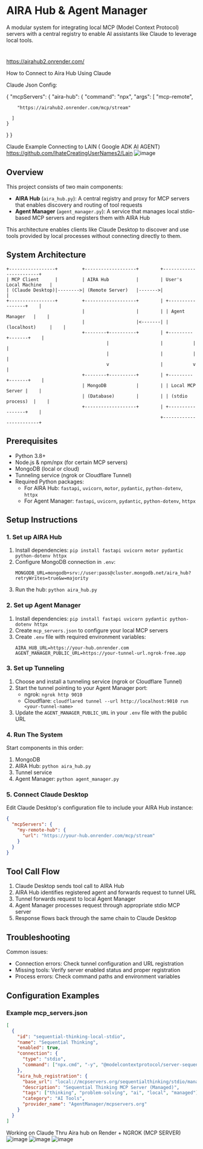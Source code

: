 # AIRA Hub & Agent Manager

A modular system for integrating local MCP (Model Context Protocol) servers with a central registry to enable AI assistants like Claude to leverage local tools.
#




https://airahub2.onrender.com/

How to Connect to Aira Hub Using Claude 

Claude Json Config:

{
  "mcpServers": {
    "aira-hub": {
      "command": "npx",
      "args": [
        "mcp-remote",

        "https://airahub2.onrender.com/mcp/stream"

      ]
    }
  }
}



Claude Example Connecting to LAIN ( Google ADK AI AGENT)   https://github.com/IhateCreatingUserNames2/Lain 
 ![image](https://github.com/user-attachments/assets/082459bb-d8b8-4a9f-b2d7-4483f235b393)



## Overview

This project consists of two main components:

- **AIRA Hub** (`aira_hub.py`): A central registry and proxy for MCP servers that enables discovery and routing of tool requests
- **Agent Manager** (`agent_manager.py`): A service that manages local stdio-based MCP servers and registers them with AIRA Hub

This architecture enables clients like Claude Desktop to discover and use tools provided by local processes without connecting directly to them.

## System Architecture

```
+-----------------+         +-------------------+        +------------------------+
| MCP Client      |         | AIRA Hub          |        | User's Local Machine   |
| (Claude Desktop)|-------->| (Remote Server)   |------->|                        |
+-----------------+         +-------------------+        | +-----------------+    |
                            |                   |        | | Agent Manager   |    |
                            |                   |<-------| | (localhost)     |    |
                            +--------+----------+        | +---------+-------+    |
                                     |                   |           |            |
                                     |                   |           |            |
                                     v                   |           v            |
                            +--------+----------+        | +---------+-------+    |
                            | MongoDB           |        | | Local MCP Server |    |
                            | (Database)        |        | | (stdio process)  |    |
                            +-------------------+        | +-----------------+    |
                                                         +------------------------+
```

## Prerequisites

- Python 3.8+
- Node.js & npm/npx (for certain MCP servers)
- MongoDB (local or cloud)
- Tunneling service (ngrok or Cloudflare Tunnel)
- Required Python packages:
  - For AIRA Hub: `fastapi`, `uvicorn`, `motor`, `pydantic`, `python-dotenv`, `httpx`
  - For Agent Manager: `fastapi`, `uvicorn`, `pydantic`, `python-dotenv`, `httpx`

## Setup Instructions

### 1. Set up AIRA Hub

1. Install dependencies: `pip install fastapi uvicorn motor pydantic python-dotenv httpx`
2. Configure MongoDB connection in `.env`:
   ```
   MONGODB_URL=mongodb+srv://user:pass@cluster.mongodb.net/aira_hub?retryWrites=true&w=majority
   ```
3. Run the hub: `python aira_hub.py`

### 2. Set up Agent Manager

1. Install dependencies: `pip install fastapi uvicorn pydantic python-dotenv httpx`
2. Create `mcp_servers.json` to configure your local MCP servers
3. Create `.env` file with required environment variables:
   ```
   AIRA_HUB_URL=https://your-hub.onrender.com
   AGENT_MANAGER_PUBLIC_URL=https://your-tunnel-url.ngrok-free.app
   ```

### 3. Set up Tunneling

1. Choose and install a tunneling service (ngrok or Cloudflare Tunnel)
2. Start the tunnel pointing to your Agent Manager port:
   - ngrok: `ngrok http 9010`
   - Cloudflare: `cloudflared tunnel --url http://localhost:9010 run <your-tunnel-name>`
3. Update the `AGENT_MANAGER_PUBLIC_URL` in your `.env` file with the public URL

### 4. Run The System

Start components in this order:
1. MongoDB
2. AIRA Hub: `python aira_hub.py`
3. Tunnel service
4. Agent Manager: `python agent_manager.py`

### 5. Connect Claude Desktop

Edit Claude Desktop's configuration file to include your AIRA Hub instance:
```json
{
  "mcpServers": {
    "my-remote-hub": {
      "url": "https://your-hub.onrender.com/mcp/stream"
    }
  }
}
```

## Tool Call Flow

1. Claude Desktop sends tool call to AIRA Hub
2. AIRA Hub identifies registered agent and forwards request to tunnel URL
3. Tunnel forwards request to local Agent Manager
4. Agent Manager processes request through appropriate stdio MCP server
5. Response flows back through the same chain to Claude Desktop

## Troubleshooting

Common issues:
- Connection errors: Check tunnel configuration and URL registration
- Missing tools: Verify server enabled status and proper registration
- Process errors: Check command paths and environment variables

## Configuration Examples

### Example mcp_servers.json

```json
[
  {
    "id": "sequential-thinking-local-stdio",
    "name": "Sequential Thinking",
    "enabled": true,
    "connection": {
      "type": "stdio",
      "command": ["npx.cmd", "-y", "@modelcontextprotocol/server-sequential-thinking"]
    },
    "aira_hub_registration": {
      "base_url": "local://mcpservers.org/sequentialthinking/stdio/managed",
      "description": "Sequential Thinking MCP Server (Managed)",
      "tags": ["thinking", "problem-solving", "ai", "local", "managed"],
      "category": "AI Tools",
      "provider_name": "AgentManager/mcpservers.org"
    }
  }
]
```

Working on Claude Thru Aira hub on Render + NGROK (MCP SERVER)
![image](https://github.com/user-attachments/assets/7fc71b54-9fb5-4094-b9cb-736e456ba8bd)
![image](https://github.com/user-attachments/assets/2f7c886c-c795-4794-831c-61c2631bcff5)
![image](https://github.com/user-attachments/assets/d2923099-a107-402b-b58f-276015955be0)


